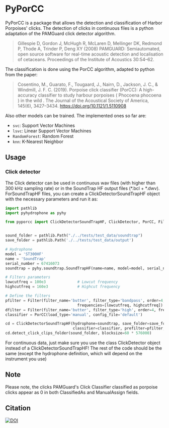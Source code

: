 # PyPorCC

PyPorCC is a package that allows the detection and classification of Harbor Porpoises' clicks.
The detection of clicks in continuous files is a python adaptation of the PAMGuard click detector algorithm. 
> Gillespie D, Gordon J, McHugh R, McLaren D, Mellinger DK, Redmond P, Thode A, Trinder P, Deng XY (2008) PAMGUARD: 
>Semiautomated, open source software for real-time acoustic detection and localisation of cetaceans.
> Proceedings of the Institute of Acoustics 30:54–62.

The classification is done using the PorCC algorithm, adapted to python from the paper: 
> Cosentino, M., Guarato, F., Tougaard, J., Nairn, D., Jackson, J. C., & Windmill, J. F. C. (2019). 
> Porpoise click classifier (PorCC): A high-accuracy classifier to study harbour porpoises ( Phocoena phocoena ) in the wild . 
> The Journal of the Acoustical Society of America, 145(6), 3427–3434. https://doi.org/10.1121/1.5110908

Also other models can be trained. The implemented ones so far are: 
* `svc`: Support Vector Machines
* `lsvc`: Linear Support Vector Machines
* `RandomForest`: Random Forest
* `knn`: K-Nearest Neighbor

## Usage
### Click detector
The Click detector can be used in continuous wav files (with higher than 300 kHz sampling rate) or in the SoundTrap 
HF output files (*.bcl + *.dwv). 
ForSoundTrapHF files, you can create a ClickDetectorSoundTrapHF object with the necessary parameters and run it as: 

```python 
import pathlib
import pyhydrophone as pyhy

from pyporcc import ClickDetectorSoundTrapHF, ClickDetector, PorCC, Filter


sound_folder = pathlib.Path("./../tests/test_data/soundtrap")
save_folder = pathlib.Path('./../tests/test_data/output')

# Hydrophone
model = 'ST300HF'
name = 'SoundTrap'
serial_number = 67416073
soundtrap = pyhy.soundtrap.SoundTrapHF(name=name, model=model, serial_number=serial_number)

# Filters parameters
lowcutfreq = 100e3              # Lowcut frequency
highcutfreq = 160e3             # Highcut frequency

# Define the filters
pfilter = Filter(filter_name='butter', filter_type='bandpass', order=4,
                                frequencies=[lowcutfreq, highcutfreq])
dfilter = Filter(filter_name='butter', filter_type='high', order=4, frequencies=20000)
classifier = PorCC(load_type='manual', config_file='default')

cd = ClickDetectorSoundTrapHF(hydrophone=soundtrap, save_folder=save_folder, convert=True,
                              classifier=classifier, prefilter=pfilter, save_noise=False)
cd.detect_click_clips_folder(sound_folder, blocksize=60 * 576000)

```
For continuous data, just make sure you use the class ClickDetector object instead of a ClickDetectorSoundTrapHF!
The rest of the code should be the same (except the hydrophone definition, which will depend on the instrument you use)

## Note
Please note, the clicks PAMGuard's Click Classifier classified as porpoise clicks appear as 0 in both ClassifiedAs 
and ManualAssign fields. 

## Citation
[![DOI](https://zenodo.org/badge/DOI/10.5281/zenodo.5179943.svg)](https://doi.org/10.5281/zenodo.5179943)

